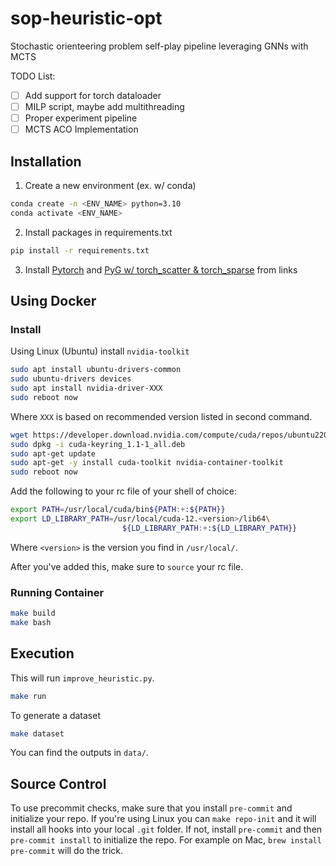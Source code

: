 # sop-heuristic-opt

Stochastic orienteering problem self-play pipeline leveraging GNNs with MCTS

TODO List:

- [ ] Add support for torch dataloader
- [ ] MILP script, maybe add multithreading
- [ ] Proper experiment pipeline
- [ ] MCTS ACO Implementation

## Installation

1. Create a new environment (ex. w/ conda)

```sh
conda create -n <ENV_NAME> python=3.10
conda activate <ENV_NAME>
```

2. Install packages in requirements.txt

```sh
pip install -r requirements.txt
```

3. Install [Pytorch](https://pytorch.org/get-started/locally/) and [PyG w/ torch_scatter & torch_sparse](https://pytorch-geometric.readthedocs.io/en/latest/install/installation.html) from links

## Using Docker
### Install
Using Linux (Ubuntu) install `nvidia-toolkit`
```bash
sudo apt install ubuntu-drivers-common
sudo ubuntu-drivers devices
sudo apt install nvidia-driver-XXX
sudo reboot now
```
Where `XXX` is based on recommended version listed in second command.

```bash
wget https://developer.download.nvidia.com/compute/cuda/repos/ubuntu2204/x86_64/cuda-keyring_1.1-1_all.deb
sudo dpkg -i cuda-keyring_1.1-1_all.deb
sudo apt-get update
sudo apt-get -y install cuda-toolkit nvidia-container-toolkit
sudo reboot now
```

Add the following to your rc file of your shell of choice:
```bash
export PATH=/usr/local/cuda/bin${PATH:+:${PATH}}
export LD_LIBRARY_PATH=/usr/local/cuda-12.<version>/lib64\
                         ${LD_LIBRARY_PATH:+:${LD_LIBRARY_PATH}}
```
Where `<version>` is the version you find in `/usr/local/`.

After you've added this, make sure to `source` your rc file.

### Running Container
```bash
make build
make bash
```

## Execution
This will run `improve_heuristic.py`.
```bash
make run
```

To generate a dataset
```bash
make dataset
```
You can find the outputs in `data/`.

## Source Control
To use precommit checks, make sure that you install `pre-commit` and initialize your repo.
If you're using Linux you can `make repo-init` and it will install all hooks into your local `.git` folder.
If not, install `pre-commit` and then `pre-commit install` to initialize the repo.
For example on Mac, `brew install pre-commit` will do the trick.
